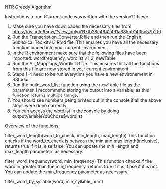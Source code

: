 NTR Greedy Algorithm 

Instructions to run (Current code was written with the version1.1 files):
1. Make sure you have downloaded the necessary files from: https://osf.io/e95qw/?view_only=167fb28c4842491a885b91435c57b2f0
2. Run the Transcription_Converter.R file and then run the English Sublexical Toolkitv1.1.Rmd file. This ensures you have all the necessary function loaded into your current environment.
3. In the R environment make sure that the following files have been imported: wordfrequency, wordlist_v1_2, newTable
4. Run the All_Mappings_Wordlist.R file. This ensures thst all the functions from this file are now stored in your current environment
5. Steps 1-4 need to be run everytime you have a new environement in RStudio
6. Run the build_word_list function using the newTable file as the parameter. I reccommend storing the output into a variable, as this function returns multiple things.
7. You should see numbers being printed out in the console if all the above steps were done correctly
8. You can access the wordlist in the console by doing outputVariableYouChose$wordlist



Overview of the functions:

filter_word_length(word_to_check, min_length, max_length)
  This function checks if the word_to_check is between the min and max length(inclusive), returns true if it is, else false. You can update the min_length and max_length parameters as necessary.

filter_word_frequency(word, min_frequency)
  This function checks if the word in greater than the min_frequency, retunrs true if it is, flase if it is not. You can update the min_frequency parameter as necessary.

filter_word_by_syllable(word, min_syllable_num)
  


